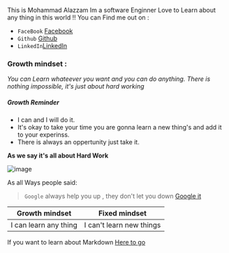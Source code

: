 This is Mohammad Alazzam Im a software Enginner Love to Learn about any thing in this world !! 
You can Find me out on :
* `FaceBook` [Facebook](https://www.facebook.com/show.bfhmk)
* `Github` [Github](https://github.com/MohdAzzam)
* `LinkedIn`[LinkedIn](https://www.linkedin.com/in/malazzam94/) 

### Growth mindset :
_You can Learn whateever you want and you can do anything. There is nothing impossible, it's just about hard working_

##### Growth Reminder 
* I can and I will do it.
* It's okay to take your time you are gonna learn a new thing's and add it to your experinss.
* There is always an oppertunity just take it.

__As we say it's all about **Hard Work**__  

![image](https://stickybranding.com/wp-content/uploads/2019/01/SBQ-Hard-Work-946x532.jpg)

As all Ways people said:

> `Google` always help you up , they don't let you down  [Google it](https://www.google.com/)
 
 
Growth mindset | Fixed mindset
------------ | -------------
I can learn any thing  | I can't learn new things


If you want to learn about  Markdown [Here to go](https://mohdazzam.github.io/-reading-notes/summarizes)



